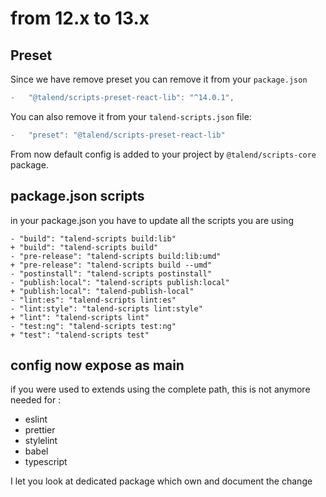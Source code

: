 # from 12.x to 13.x

## Preset

Since we have remove preset you can remove it from your `package.json`

```diff
-   "@talend/scripts-preset-react-lib": "^14.0.1",
```

You can also remove it from your `talend-scripts.json` file:

```diff
-   "preset": "@talend/scripts-preset-react-lib"
```

From now default config is added to your project by `@talend/scripts-core` package.

## package.json scripts

in your package.json you have to update all the scripts you are using

```
- "build": "talend-scripts build:lib"
+ "build": "talend-scripts build"
- "pre-release": "talend-scripts build:lib:umd"
+ "pre-release": "talend-scripts build --umd"
- "postinstall": "talend-scripts postinstall"
- "publish:local": "talend-scripts publish:local"
+ "publish:local": "talend-publish-local"
- "lint:es": "talend-scripts lint:es"
- "lint:style": "talend-scripts lint:style"
+ "lint": "talend-scripts lint"
- "test:ng": "talend-scripts test:ng"
+ "test": "talend-scripts test"
```

## config now expose as main

if you were used to extends using the complete path, this is not anymore needed for :

- eslint
- prettier
- stylelint
- babel
- typescript

I let you look at dedicated package which own and document the change

